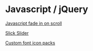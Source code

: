 
# Javascript / jQuery


[Javascript fade in on scroll](https://github.com/jlmakes/scrollreveal)

[Slick Slider](http://kenwheeler.github.io/slick/)

[Custom font icon packs](https://icomoon.io/)
